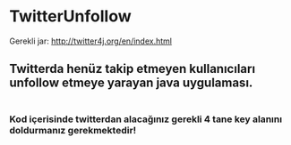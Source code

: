 # TwitterUnfollow

Gerekli jar: http://twitter4j.org/en/index.html 

<h2>Twitterda henüz takip etmeyen kullanıcıları unfollow etmeye yarayan java uygulaması.</h2>

<h3><br>Kod içerisinde twitterdan alacağınız gerekli 4 tane key alanını doldurmanız gerekmektedir!</br></h3>


